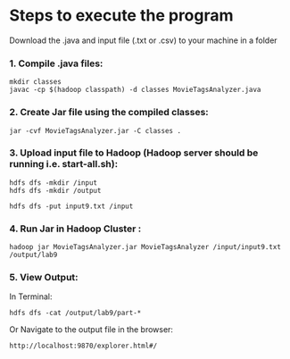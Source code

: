 
# Steps to execute the program

Download the .java and input file (.txt or .csv) to your machine in a folder

### 1.  Compile .java files:
```
mkdir classes
javac -cp $(hadoop classpath) -d classes MovieTagsAnalyzer.java
```

### 2.  Create Jar file using the compiled classes:
```
jar -cvf MovieTagsAnalyzer.jar -C classes .
```

### 3.  Upload input file to Hadoop (Hadoop server should be running i.e. start-all.sh):
```
hdfs dfs -mkdir /input
hdfs dfs -mkdir /output

hdfs dfs -put input9.txt /input
```


### 4. Run Jar in Hadoop Cluster :

```
hadoop jar MovieTagsAnalyzer.jar MovieTagsAnalyzer /input/input9.txt /output/lab9
```

### 5. View Output:
In Terminal: 
```
hdfs dfs -cat /output/lab9/part-*
```

Or Navigate to the output file in the browser:
```
http://localhost:9870/explorer.html#/
```


